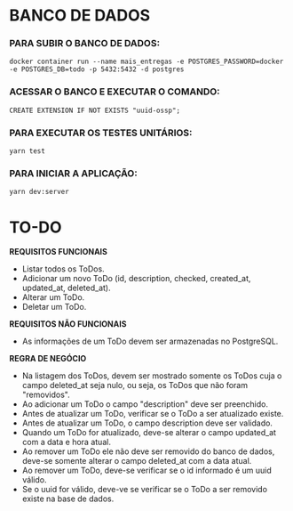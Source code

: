 # BANCO DE DADOS

### PARA SUBIR O BANCO DE DADOS:
```
docker container run --name mais_entregas -e POSTGRES_PASSWORD=docker -e POSTGRES_DB=todo -p 5432:5432 -d postgres
```
### ACESSAR O BANCO E EXECUTAR O COMANDO:
```
CREATE EXTENSION IF NOT EXISTS "uuid-ossp";
```
### PARA EXECUTAR OS TESTES UNITÁRIOS:
```
yarn test
```

### PARA INICIAR A APLICAÇÃO:
```
yarn dev:server
```

# TO-DO

**REQUISITOS FUNCIONAIS**
- Listar todos os ToDos.
- Adicionar um novo ToDo (id, description, checked, created_at, updated_at, deleted_at).
- Alterar um ToDo.
- Deletar um ToDo.

**REQUISITOS NÃO FUNCIONAIS**
- As informações de um ToDo devem ser armazenadas no PostgreSQL.

**REGRA DE NEGÓCIO**
- Na listagem dos ToDos, devem ser mostrado somente os ToDos cuja o campo deleted_at seja nulo, ou seja, os ToDos que não foram "removidos".
- Ao adicionar um ToDo o campo "description" deve ser preenchido.
- Antes de atualizar um ToDo, verificar se o ToDo a ser atualizado existe.
- Antes de atualizar um ToDo, o campo description deve ser validado.
- Quando um ToDo for atualizado, deve-se alterar o campo updated_at com a data e hora atual.
- Ao remover um ToDo ele não deve ser removido do banco de dados, deve-se somente alterar o campo deleted_at com a data atual.
- Ao remover um ToDo, deve-se verificar se o id informado é um uuid válido.
- Se o uuid for válido, deve-ve se verificar se o ToDo a ser removido existe na base de dados.
